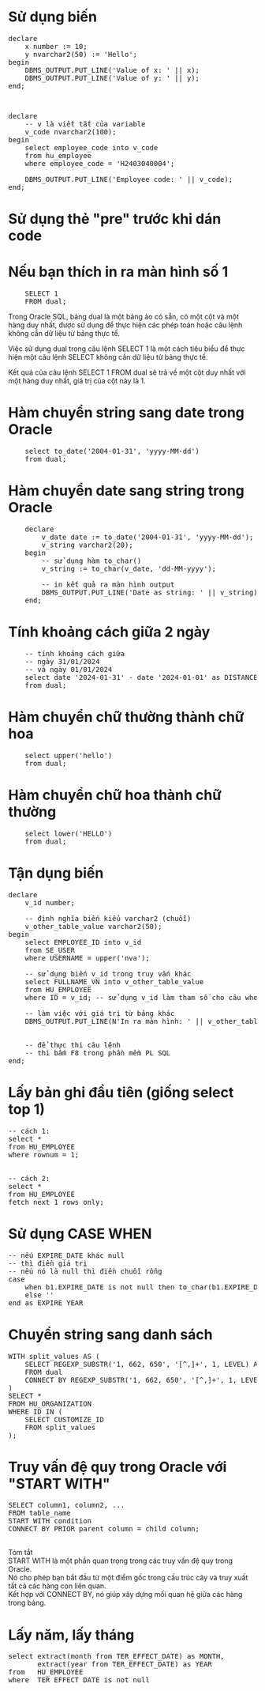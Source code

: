# Sử dụng biến
<pre>
declare
    x number := 10;
    y nvarchar2(50) := 'Hello';
begin
    DBMS_OUTPUT.PUT_LINE('Value of x: ' || x);
    DBMS_OUTPUT.PUT_LINE('Value of y: ' || y);
end;
</pre>
<br>

<pre>
declare
    -- v là viết tắt của variable
    v_code nvarchar2(100);
begin
    select employee_code into v_code
    from hu_employee
    where employee_code = 'H2403040004';

    DBMS_OUTPUT.PUT_LINE('Employee code: ' || v_code);
end;
</pre>

# Sử dụng thẻ "pre" trước khi dán code

# Nếu bạn thích in ra màn hình số 1
<pre>
    SELECT 1
    FROM dual;
</pre>

Trong Oracle SQL, bảng dual là một bảng ảo có sẵn, có một cột và một hàng duy nhất, được sử dụng để thực hiện các phép toán hoặc câu lệnh không cần dữ liệu từ bảng thực tế.
<br>

Việc sử dụng dual trong câu lệnh SELECT 1 là một cách tiêu biểu để thực hiện một câu lệnh SELECT không cần dữ liệu từ bảng thực tế.
<br>

Kết quả của câu lệnh SELECT 1 FROM dual sẽ trả về một cột duy nhất với một hàng duy nhất, giá trị của cột này là 1.

# Hàm chuyển string sang date trong Oracle
<pre>
    select to_date('2004-01-31', 'yyyy-MM-dd')
    from dual;
</pre>

# Hàm chuyển date sang string trong Oracle
<pre>
    declare
        v_date date := to_date('2004-01-31', 'yyyy-MM-dd');
        v_string varchar2(20);
    begin
        -- sử dụng hàm to_char()
        v_string := to_char(v_date, 'dd-MM-yyyy');
        
        -- in kết quả ra màn hình output
        DBMS_OUTPUT.PUT_LINE('Date as string: ' || v_string);
    end;
</pre>

# Tính khoảng cách giữa 2 ngày
<pre>
    -- tính khoảng cách giữa
    -- ngày 31/01/2024
    -- và ngày 01/01/2024
    select date '2024-01-31' - date '2024-01-01' as DISTANCE
    from dual;
</pre>

# Hàm chuyển chữ thường thành chữ hoa
<pre>
    select upper('hello')
    from dual;
</pre>

# Hàm chuyển chữ hoa thành chữ thường
<pre>
    select lower('HELLO')
    from dual;
</pre>

# Tận dụng biến
<pre>declare
    v_id number;
    
    -- định nghĩa biến kiểu varchar2 (chuỗi)
    v_other_table_value varchar2(50);
begin
    select EMPLOYEE_ID into v_id
    from SE_USER
    where USERNAME = upper('nva');
    
    -- sử dụng biến v_id trong truy vấn khác
    select FULLNAME_VN into v_other_table_value
    from HU_EMPLOYEE
    where ID = v_id; -- sử dụng v_id làm tham số cho câu where

    -- làm việc với giá trị từ bảng khác
    DBMS_OUTPUT.PUT_LINE(N'In ra màn hình: ' || v_other_table_value);
    
    
    -- để thực thi câu lệnh
    -- thì bấm F8 trong phần mềm PL SQL
end;</pre>

# Lấy bản ghi đầu tiên (giống select top 1)
<pre>-- cách 1:
select *
from HU_EMPLOYEE
where rownum = 1;


-- cách 2:
select *
from HU_EMPLOYEE
fetch next 1 rows only;</pre>

# Sử dụng CASE WHEN
<pre>-- nếu EXPIRE_DATE khác null
-- thì điền giá trị
-- nếu nó là null thì điền chuỗi rỗng
case
    when b1.EXPIRE_DATE is not null then to_char(b1.EXPIRE_DATE, 'dd/MM/yyyy')
    else ''
end as EXPIRE_YEAR</pre>

# Chuyển string sang danh sách
<pre>WITH split_values AS (
    SELECT REGEXP_SUBSTR('1, 662, 650', '[^,]+', 1, LEVEL) AS CUSTOMIZE_ID
    FROM dual
    CONNECT BY REGEXP_SUBSTR('1, 662, 650', '[^,]+', 1, LEVEL) IS NOT NULL
)
SELECT *
FROM HU_ORGANIZATION
WHERE ID IN (
    SELECT CUSTOMIZE_ID
    FROM split_values
);</pre>

# Truy vấn đệ quy trong Oracle với "START WITH"
<pre>SELECT column1, column2, ...
FROM table_name
START WITH condition
CONNECT BY PRIOR parent_column = child_column;</pre>

<br>
Tóm tắt<br>
START WITH là một phần quan trọng trong các truy vấn đệ quy trong Oracle.<br>
Nó cho phép bạn bắt đầu từ một điểm gốc trong cấu trúc cây và truy xuất tất cả các hàng con liên quan.<br>
Kết hợp với CONNECT BY, nó giúp xây dựng mối quan hệ giữa các hàng trong bảng.<br>

# Lấy năm, lấy tháng
<pre>select extract(month from TER_EFFECT_DATE) as MONTH,
       extract(year from TER_EFFECT_DATE) as YEAR
from   HU_EMPLOYEE
where  TER_EFFECT_DATE is not null</pre>

